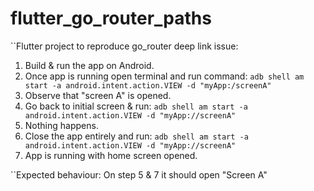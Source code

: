 # flutter_go_router_paths

``Flutter project to reproduce go_router deep link issue:

1. Build & run the app on Android.
2. Once app is running open terminal and run command:
   `adb shell am start -a android.intent.action.VIEW -d "myApp:/screenA"`
3. Observe that "screen A" is opened.
4. Go back to initial screen & run:
   `adb shell am start -a android.intent.action.VIEW -d "myApp://screenA"`
5. Nothing happens.
6. Close the app entirely and run:
   `adb shell am start -a android.intent.action.VIEW -d "myApp://screenA"`
7. App is running with home screen opened.

``Expected behaviour:
On step 5 & 7 it should open "Screen A"
